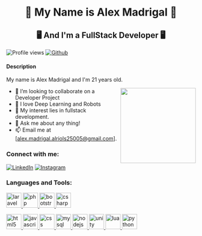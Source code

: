 <h1 align="center"> 👾 My Name is Alex Madrigal 👾 </h1>
<h2 align="center"> 🖥️ And I'm a FullStack Developer 🖥️ </h2>

![Profile views](https://visitor-badge.glitch.me/badge?page_id=AlexMadrigalAlriols.AlexMadrigalAlriols)
[![Github](https://img.shields.io/github/followers/Aditya664?label=Follow&style=social)](https://github.com/AlexMadrigalAlriols)

<h4> Description </h4>
<p> My name is Alex Madrigal and I'm 21 years old.</p>

  <img align='right' src='https://user-images.githubusercontent.com/5713670/87202985-820dcb80-c2b6-11ea-9f56-7ec461c497c3.gif' width='200"'>

- 👯 I’m looking to collaborate on a Developer Project
- 🤖 I love Deep Learning and Robots
- 🤔 My interest lies in fullstack development.
- 💬 Ask me about any thing!
- 📫 Email me at [alex.madrigal.alriols25005@gmail.com].

<h3 align="left">Connect with me:</h3>
<p align="left">

<a href="https://www.linkedin.com/in/alex-madrigal-alriols-65b54b211/" target="_blank"><img src="https://img.shields.io/badge/LinkedIn-%230077B5.svg?&style=flat-square&logo=linkedin&logoColor=white" alt="LinkedIn"></a>
<a href="https://www.instagram.com/alexxmadrigal_" target="_blank"><img src="https://img.shields.io/badge/Instagram-%23E4405F.svg?&style=flat-square&logo=instagram&logoColor=white" alt="Instagram"></a>

<h3 align="left">Languages and Tools:</h3>
<p align="left"> 
  <a href="https://laravel.com" target="_blank"><img src="https://upload.vectorlogo.zone/logos/laravel/images/fd9bffa7-873e-4946-92bc-815ed69faeec.svg" alt="laravel" width="40" height="40"/> </a> 
  <a href="https://php.net" target="_blank"><img src="https://www.vectorlogo.zone/logos/php/php-ar21.svg" alt="php" width="40" height="40"/> </a> 
  
<a href="https://getbootstrap.com" target="_blank"> 
  <img src="https://www.vectorlogo.zone/logos/getbootstrap/getbootstrap-icon.svg" alt="bootstrap" width="40" height="40"/>
</a> 
<a href="https://www.w3schools.com/cs/" target="_blank">
  <img src="https://cdn.jsdelivr.net/npm/simple-icons@3.0.1/icons/csharp.svg" alt="csharp" width="40" height="40"/>
</a> 
  
  <a href="https://www.w3.org/html/" target="_blank"> <img src="https://www.vectorlogo.zone/logos/w3_html5/w3_html5-icon.svg" alt="html5" width="40" height="40"/> <a href="https://developer.mozilla.org/en-US/docs/Web/JavaScript" target="_blank"> <img src="https://www.vectorlogo.zone/logos/javascript/javascript-vertical.svg" alt="javascript" width="40" height="40"/> </a> <a href="https://www.w3schools.com/css/" target="_blank"> <img src="https://www.vectorlogo.zone/logos/netlifyapp_watercss/netlifyapp_watercss-official.svg" alt="css" width="40" height="40"/> </a> <a href="https://www.mysql.com/" target="_blank"> <img src="https://www.vectorlogo.zone/logos/mysql/mysql-ar21.svg" alt="mysql" width="40" height="40"/> </a> <a href="https://nodejs.org" target="_blank"> <img src="https://www.vectorlogo.zone/logos/nodejs/nodejs-icon.svg" alt="nodejs" width="40" height="40"/> </a> <a href="https://www.unity.com/" target="_blank"> <img src="https://www.vectorlogo.zone/logos/unity3d/unity3d-icon.svg" alt="unity" width="40" height="40"/> </a><a href="https://www.lua.org/manual/5.1/es/manual.html" target="_blank"> <img src="https://www.vectorlogo.zone/logos/lua/lua-icon.svg" alt="lua" width="40" height="40"/> </a> <a href="https://es.python.org/" target="_blank"> <img src="https://www.vectorlogo.zone/logos/python/python-icon.svg" alt="python" width="40" height="40"/> </a> </p>
